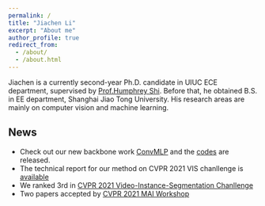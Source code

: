 ```yaml
---
permalink: /
title: "Jiachen Li"
excerpt: "About me"
author_profile: true
redirect_from: 
  - /about/
  - /about.html
---
```


Jiachen is a currently second-year Ph.D. candidate in UIUC ECE department, supervised by [Prof.Humphrey Shi](https://www.honghuishi.com/). Before that, he obtained B.S. in EE department, Shanghai Jiao Tong University. His research areas are mainly on computer vision and machine learning.

News
------
* Check out our new backbone work [ConvMLP](https://arxiv.org/abs/2109.04454) and the [codes](https://github.com/SHI-Labs/Convolutional-MLPs) are released.
* The technical report for our method on CVPR 2021 VIS chanllenge is [available](https://arxiv.org/abs/2106.10452)
* We ranked 3rd in [CVPR 2021 Video-Instance-Segmentation Chanllenge](https://youtube-vos.org/challenge/2021/)
* Two papers accepted by [CVPR 2021 MAI Workshop](https://ai-benchmark.com/workshops/mai/2021/)
